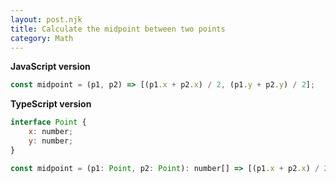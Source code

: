 ```yaml
---
layout: post.njk
title: Calculate the midpoint between two points
category: Math
---
```


**JavaScript version**

```js
const midpoint = (p1, p2) => [(p1.x + p2.x) / 2, (p1.y + p2.y) / 2];
```

**TypeScript version**

```js
interface Point {
    x: number;
    y: number;
}

const midpoint = (p1: Point, p2: Point): number[] => [(p1.x + p2.x) / 2, (p1.y + p2.y) / 2];
```
